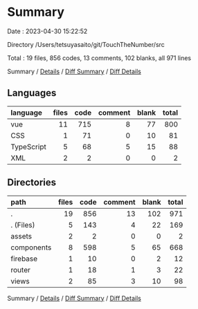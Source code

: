 # Summary

Date : 2023-04-30 15:22:52

Directory /Users/tetsuyasaito/git/TouchTheNumber/src

Total : 19 files,  856 codes, 13 comments, 102 blanks, all 971 lines

Summary / [Details](details.md) / [Diff Summary](diff.md) / [Diff Details](diff-details.md)

## Languages
| language | files | code | comment | blank | total |
| :--- | ---: | ---: | ---: | ---: | ---: |
| vue | 11 | 715 | 8 | 77 | 800 |
| CSS | 1 | 71 | 0 | 10 | 81 |
| TypeScript | 5 | 68 | 5 | 15 | 88 |
| XML | 2 | 2 | 0 | 0 | 2 |

## Directories
| path | files | code | comment | blank | total |
| :--- | ---: | ---: | ---: | ---: | ---: |
| . | 19 | 856 | 13 | 102 | 971 |
| . (Files) | 5 | 143 | 4 | 22 | 169 |
| assets | 2 | 2 | 0 | 0 | 2 |
| components | 8 | 598 | 5 | 65 | 668 |
| firebase | 1 | 10 | 0 | 2 | 12 |
| router | 1 | 18 | 1 | 3 | 22 |
| views | 2 | 85 | 3 | 10 | 98 |

Summary / [Details](details.md) / [Diff Summary](diff.md) / [Diff Details](diff-details.md)